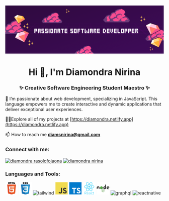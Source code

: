 ![logo](https://github.com/diamondra-bit/diamondra-bit/blob/main/banner.png?raw=true)
<h1 align="center">Hi 👋, I'm Diamondra Nirina</h1>
<h3 align="center"> ✨ Creative Software Engineering Student Maestro ✨</h3>


💬 I’m passionate about web development, specializing in JavaScript. This language empowers me to create interactive and dynamic applications that deliver exceptional user experiences.

👨‍💻Explore all of my projects at [https://diamondra.netlify.app](https://diamondra.netlify.app)

📫 How to reach me **diamsnirina@gmail.com**

<h3 align="left">Connect with me:</h3>
<p align="left">
<a href="https://linkedin.com/in/diamondra rasolofojaona" target="blank"><img align="center" src="https://raw.githubusercontent.com/rahuldkjain/github-profile-readme-generator/master/src/images/icons/Social/linked-in-alt.svg" alt="diamondra rasolofojaona" height="30" width="40" /></a>
<a href="https://fb.com/diamondra nirina" target="blank"><img align="center" src="https://raw.githubusercontent.com/rahuldkjain/github-profile-readme-generator/master/src/images/icons/Social/facebook.svg" alt="diamondra nirina" height="30" width="40" /></a>
</p>



<h3 align="left">Languages and Tools:</h3>
<p align="left">   

  <img src="https://raw.githubusercontent.com/devicons/devicon/master/icons/html5/html5-original-wordmark.svg" alt="html5" width="40" height="40"/>
  <img src="https://raw.githubusercontent.com/devicons/devicon/master/icons/css3/css3-original-wordmark.svg" alt="css3" width="40" height="40"/> 
      <img src="https://www.vectorlogo.zone/logos/tailwindcss/tailwindcss-icon.svg" alt="tailwind" width="40" height="40"/> 
  <img src="https://raw.githubusercontent.com/devicons/devicon/master/icons/javascript/javascript-original.svg" alt="javascript" width="40" height="40"/> 
   <img src="https://raw.githubusercontent.com/devicons/devicon/master/icons/typescript/typescript-original.svg" alt="typescript" width="40" height="40"/> 
    <img src="https://raw.githubusercontent.com/devicons/devicon/master/icons/react/react-original-wordmark.svg" alt="react" width="40" height="40"/>
  <img src="https://raw.githubusercontent.com/devicons/devicon/master/icons/nodejs/nodejs-original-wordmark.svg" alt="nodejs" width="40" height="40"/>
    <img src="https://www.vectorlogo.zone/logos/graphql/graphql-icon.svg" alt="graphql" width="40" height="40"/> 
  <img src="https://reactnative.dev/img/header_logo.svg" alt="reactnative" width="40" height="40"/> 
  </p>




